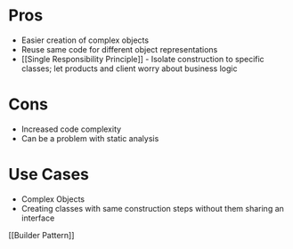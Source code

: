 # Pros
- Easier creation of complex objects
- Reuse same code for different object representations
- [[Single Responsibility Principle]] - Isolate construction to specific classes; let products and client worry about business logic

# Cons
- Increased code complexity
- Can be a problem with static analysis

# Use Cases
- Complex Objects
- Creating classes with same construction steps without them sharing an interface

[[Builder Pattern]]